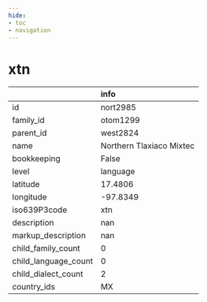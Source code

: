 ```yaml
---
hide:
- toc
- navigation
---
```

# xtn
|                      | info                     |
|:---------------------|:-------------------------|
| id                   | nort2985                 |
| family_id            | otom1299                 |
| parent_id            | west2824                 |
| name                 | Northern Tlaxiaco Mixtec |
| bookkeeping          | False                    |
| level                | language                 |
| latitude             | 17.4806                  |
| longitude            | -97.8349                 |
| iso639P3code         | xtn                      |
| description          | nan                      |
| markup_description   | nan                      |
| child_family_count   | 0                        |
| child_language_count | 0                        |
| child_dialect_count  | 2                        |
| country_ids          | MX                       |